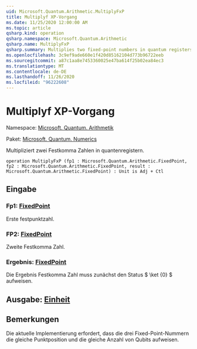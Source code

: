 ```yaml
---
uid: Microsoft.Quantum.Arithmetic.MultiplyFxP
title: Multiplyf XP-Vorgang
ms.date: 11/25/2020 12:00:00 AM
ms.topic: article
qsharp.kind: operation
qsharp.namespace: Microsoft.Quantum.Arithmetic
qsharp.name: MultiplyFxP
qsharp.summary: Multiplies two fixed-point numbers in quantum registers.
ms.openlocfilehash: 3c9ef9ade660e1f420d85162104d773b96722eeb
ms.sourcegitcommit: a87c1aa8e7453360025e47ba614f25b02ea84ec3
ms.translationtype: MT
ms.contentlocale: de-DE
ms.lasthandoff: 11/26/2020
ms.locfileid: "96222608"
---
```

# <a name="multiplyfxp-operation"></a>Multiplyf XP-Vorgang

Namespace: [Microsoft. Quantum. Arithmetik](xref:Microsoft.Quantum.Arithmetic)

Paket: [Microsoft. Quantum. Numerics](https://nuget.org/packages/Microsoft.Quantum.Numerics)


Multipliziert zwei Festkomma Zahlen in quantenregistern.

```qsharp
operation MultiplyFxP (fp1 : Microsoft.Quantum.Arithmetic.FixedPoint, fp2 : Microsoft.Quantum.Arithmetic.FixedPoint, result : Microsoft.Quantum.Arithmetic.FixedPoint) : Unit is Adj + Ctl
```


## <a name="input"></a>Eingabe

### <a name="fp1--fixedpoint"></a>Fp1: [FixedPoint](xref:Microsoft.Quantum.Arithmetic.FixedPoint)

Erste festpunktzahl.


### <a name="fp2--fixedpoint"></a>FP2: [FixedPoint](xref:Microsoft.Quantum.Arithmetic.FixedPoint)

Zweite Festkomma Zahl.


### <a name="result--fixedpoint"></a>Ergebnis: [FixedPoint](xref:Microsoft.Quantum.Arithmetic.FixedPoint)

Die Ergebnis Festkomma Zahl muss zunächst den Status $ \ket {0} $ aufweisen.



## <a name="output--unit"></a>Ausgabe: [Einheit](xref:microsoft.quantum.lang-ref.unit)



## <a name="remarks"></a>Bemerkungen

Die aktuelle Implementierung erfordert, dass die drei Fixed-Point-Nummern die gleiche Punktposition und die gleiche Anzahl von Qubits aufweisen.